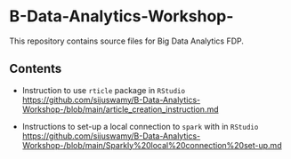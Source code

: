 # B-Data-Analytics-Workshop-
This repository contains source files for Big Data Analytics FDP.

## Contents

- Instruction to use `rticle` package in `RStudio` <https://github.com/sijuswamy/B-Data-Analytics-Workshop-/blob/main/article_creation_instruction.md>

- Instructions to set-up a local connection to `spark` with in `RStudio`  <https://github.com/sijuswamy/B-Data-Analytics-Workshop-/blob/main/Sparkly%20local%20connection%20set-up.md>


